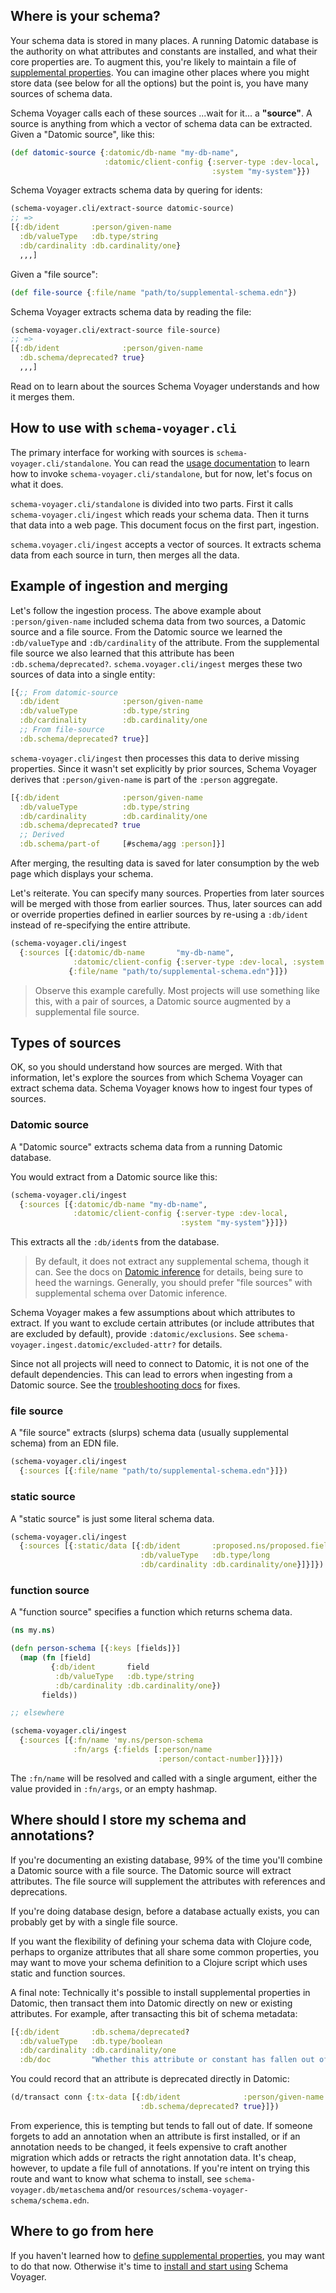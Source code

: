 ## Where is your schema?

Your schema data is stored in many places.
A running Datomic database is the authority on what attributes and constants are installed, and what their core properties are.
To augment this, you're likely to maintain a file of [supplemental properties](/doc/annotation.md).
You can imagine other places where you might store data (see below for all the options) but the point is, you have many sources of schema data.

Schema Voyager calls each of these sources ...wait for it... a **"source"**.
A source is anything from which a vector of schema data can be extracted.
Given a "Datomic source", like this:

```clojure
(def datomic-source {:datomic/db-name "my-db-name",
                     :datomic/client-config {:server-type :dev-local,
                                             :system "my-system"}})
```

Schema Voyager extracts schema data by quering for idents:

```clojure
(schema-voyager.cli/extract-source datomic-source)
;; =>
[{:db/ident       :person/given-name
  :db/valueType   :db.type/string
  :db/cardinality :db.cardinality/one}
  ,,,]
```

Given a "file source":

```clojure
(def file-source {:file/name "path/to/supplemental-schema.edn"})
```

Schema Voyager extracts schema data by reading the file:

```clojure
(schema-voyager.cli/extract-source file-source)
;; => 
[{:db/ident              :person/given-name
  :db.schema/deprecated? true}
  ,,,]
```

Read on to learn about the sources Schema Voyager understands and how it merges them.

## How to use with `schema-voyager.cli`

The primary interface for working with sources is `schema-voyager.cli/standalone`.
You can read the [usage documentation](/doc/installation-and-usage.md) to learn how to invoke `schema-voyager.cli/standalone`, but for now, let's focus on what it does.

`schema-voyager.cli/standalone` is divided into two parts.
First it calls `schema-voyager.cli/ingest` which reads your schema data.
Then it turns that data into a web page.
This document focus on the first part, ingestion.

`schema.voyager.cli/ingest` accepts a vector of sources.
It extracts schema data from each source in turn, then merges all the data.

## Example of ingestion and merging

Let's follow the ingestion process.
The above example about `:person/given-name` included schema data from two sources, a Datomic source and a file source.
From the Datomic source we learned the `:db/valueType` and `:db/cardinality` of the attribute.
From the supplemental file source we also learned that this attribute has been `:db.schema/deprecated?`.
`schema.voyager.cli/ingest` merges these two sources of data into a single entity:

```clojure
[{;; From datomic-source
  :db/ident              :person/given-name
  :db/valueType          :db.type/string
  :db/cardinality        :db.cardinality/one
  ;; From file-source
  :db.schema/deprecated? true}]
```

`schema-voyager.cli/ingest` then processes this data to derive missing properties.
Since it wasn't set explicitly by prior sources, Schema Voyager derives that `:person/given-name` is part of the `:person` aggregate.

```clojure
[{:db/ident              :person/given-name
  :db/valueType          :db.type/string
  :db/cardinality        :db.cardinality/one
  :db.schema/deprecated? true
  ;; Derived
  :db.schema/part-of     [#schema/agg :person]}]
```

After merging, the resulting data is saved for later consumption by the web page which displays your schema.

Let's reiterate.
You can specify many sources.
Properties from later sources will be merged with those from earlier sources.
Thus, later sources can add or override properties defined in earlier sources by re-using a `:db/ident` instead of re-specifying the entire attribute.

```clojure
(schema-voyager.cli/ingest 
  {:sources [{:datomic/db-name       "my-db-name",
              :datomic/client-config {:server-type :dev-local, :system "my-system"}}
             {:file/name "path/to/supplemental-schema.edn"}]})
```

> Observe this example carefully.
> Most projects will use something like this, with a pair of sources, a Datomic source augmented by a supplemental file source.

## Types of sources

OK, so you should understand how sources are merged.
With that information, let's explore the sources from which Schema Voyager can extract schema data.
Schema Voyager knows how to ingest four types of sources.

### Datomic source

A "Datomic source" extracts schema data from a running Datomic database.

You would extract from a Datomic source like this:
```clojure
(schema-voyager.cli/ingest
  {:sources [{:datomic/db-name "my-db-name",
              :datomic/client-config {:server-type :dev-local,
                                      :system "my-system"}}]})
```

This extracts all the `:db/ident`s from the database.

> By default, it does not extract any supplemental schema, though it can.
> See the docs on [Datomic inference](/doc/datomic-inference.md) for details, being sure to heed the warnings.
> Generally, you should prefer "file sources" with supplemental schema over Datomic inference.

Schema Voyager makes a few assumptions about which attributes to extract.
If you want to exclude certain attributes (or include attributes that are excluded by default), provide `:datomic/exclusions`.
See `schema-voyager.ingest.datomic/excluded-attr?` for details.

Since not all projects will need to connect to Datomic, it is not one of the default dependencies.
This can lead to errors when ingesting from a Datomic source.
See the [troubleshooting docs](/doc/troubleshooting.md) for fixes.

### file source

A "file source" extracts (slurps) schema data (usually supplemental schema) from an EDN file.

```clojure
(schema-voyager.cli/ingest 
  {:sources [{:file/name "path/to/supplemental-schema.edn"}]})
```

### static source

A "static source" is just some literal schema data.

```clojure
(schema-voyager.cli/ingest 
  {:sources [{:static/data [{:db/ident       :proposed.ns/proposed.field
                             :db/valueType   :db.type/long
                             :db/cardinality :db.cardinality/one}]}]})
```
  

### function source

A "function source" specifies a function which returns schema data.

```clojure
(ns my.ns)

(defn person-schema [{:keys [fields]}]
  (map (fn [field]
         {:db/ident       field
          :db/valueType   :db.type/string
          :db/cardinality :db.cardinality/one})
       fields))

;; elsewhere

(schema-voyager.cli/ingest 
  {:sources [{:fn/name 'my.ns/person-schema
              :fn/args {:fields [:person/name
                                 :person/contact-number]}}]})
```

The `:fn/name` will be resolved and called with a single argument, either the value provided in `:fn/args`, or an empty hashmap.

## Where should I store my schema and annotations?

If you're documenting an existing database, 99% of the time you'll combine a Datomic source with a file source.
The Datomic source will extract attributes.
The file source will supplement the attributes with references and deprecations.

If you're doing database design, before a database actually exists, you can probably get by with a single file source.

If you want the flexibility of defining your schema data with Clojure code, perhaps to organize attributes that all share some common properties, you may want to move your schema definition to a Clojure script which uses static and function sources.

A final note:
Technically it's possible to install supplemental properties in Datomic, then transact them into Datomic directly on new or existing attributes.
For example, after transacting this bit of schema metadata:

```clojure
[{:db/ident       :db.schema/deprecated?
  :db/valueType   :db.type/boolean
  :db/cardinality :db.cardinality/one
  :db/doc         "Whether this attribute or constant has fallen out of use. Often used with :db.schema/see-also, to point to a new way of storing some data."}]
```

You could record that an attribute is deprecated directly in Datomic:

```clojure
(d/transact conn {:tx-data [{:db/ident              :person/given-name
                             :db.schema/deprecated? true}]})
```

From experience, this is tempting but tends to fall out of date.
If someone forgets to add an annotation when an attribute is first installed, or if an annotation needs to be changed, it feels expensive to craft another migration which adds or retracts the right annotation data.
It's cheap, however, to update a file full of annotations.
If you're intent on trying this route and want to know what schema to install, see `schema-voyager.db/metaschema` and/or `resources/schema-voyager-schema/schema.edn`.

## Where to go from here

If you haven't learned how to [define supplemental properties](/doc/annotation.md), you may want to do that now.
Otherwise it's time to [install and start using](/doc/installation-and-usage.md) Schema Voyager.

